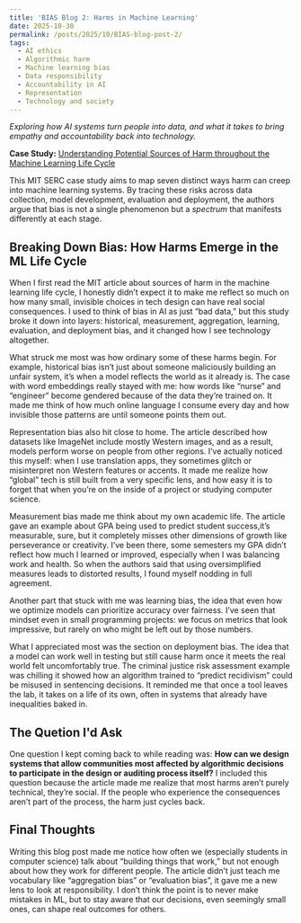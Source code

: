 ```yaml
---
title: 'BIAS Blog 2: Harms in Machine Learning'
date: 2025-10-30
permalink: /posts/2025/10/BIAS-blog-post-2/
tags:
  - AI ethics
  - Algorithmic harm
  - Machine learning bias
  - Data responsibility
  - Accountability in AI
  - Representation
  - Technology and society
---
```


*Exploring how AI systems turn people into data, and what it takes to bring empathy and accountability back into technology.* 

**Case Study:** 
[Understanding Potential Sources of Harm throughout the Machine Learning Life Cycle](https://mit-serc.pubpub.org/pub/potential-sources-of-harm-throughout-the-machine-learning-life-cycle/release/2)

This MIT SERC case study aims to map seven distinct ways harm can creep into machine learning systems. By tracing these risks across data collection, model development, evaluation and deployment, the authors argue that bias is not a single phenomenon but a *spectrum* that manifests differently at each stage.

## Breaking Down Bias: How Harms Emerge in the ML Life Cycle
When I first read the MIT article about sources of harm in the machine learning life cycle, I honestly didn’t expect it to make me reflect so much on how many small, invisible choices in tech design can have real social consequences. I used to think of bias in AI as just “bad data,” but this study broke it down into layers: historical, measurement, aggregation, learning, evaluation, and deployment bias, and it changed how I see technology altogether.

What struck me most was how ordinary some of these harms begin. For example, historical bias isn’t just about someone maliciously building an unfair system, it’s when a model reflects the world as it already is. The case with word embeddings really stayed with me: how words like “nurse” and “engineer” become gendered because of the data they’re trained on. It made me think of how much online language I consume every day and how invisible those patterns are until someone points them out.

Representation bias also hit close to home. The article described how datasets like ImageNet include mostly Western images, and as a result, models perform worse on people from other regions. I’ve actually noticed this myself: when I use translation apps, they sometimes glitch or misinterpret non Western features or accents. It made me realize how “global” tech is still built from a very specific lens, and how easy it is to forget that when you’re on the inside of a project or studying computer science.

Measurement bias made me think about my own academic life. The article gave an example about GPA being used to predict student success,it’s measurable, sure, but it completely misses other dimensions of growth like perseverance or creativity. I’ve been there, some semesters my GPA didn’t reflect how much I learned or improved, especially when I was balancing work and health. So when the authors said that using oversimplified measures leads to distorted results, I found myself nodding in full agreement.

Another part that stuck with me was learning bias, the idea that even how we optimize models can prioritize accuracy over fairness. I’ve seen that mindset even in small programming projects: we focus on metrics that look impressive, but rarely on who might be left out by those numbers.

What I appreciated most was the section on deployment bias. The idea that a model can work well in testing but still cause harm once it meets the real world felt uncomfortably true. The criminal justice risk assessment example was chilling it showed how an algorithm trained to “predict recidivism” could be misused in sentencing decisions. It reminded me that once a tool leaves the lab, it takes on a life of its own, often in systems that already have inequalities baked in.

## The Quetion I'd Ask 
One question I kept coming back to while reading was:
**How can we design systems that allow communities most affected by algorithmic decisions to participate in the design or auditing process itself?**
I included this question because the article made me realize that most harms aren’t purely technical, they’re social. If the people who experience the consequences aren’t part of the process, the harm just cycles back.

## Final Thoughts
Writing this blog post made me notice how often we (especially students in computer science) talk about “building things that work,” but not enough about how they work for different people. The article didn’t just teach me vocabulary like “aggregation bias” or “evaluation bias”, it gave me a new lens to look at responsibility. I don’t think the point is to never make mistakes in ML, but to stay aware that our decisions, even seemingly small ones, can shape real outcomes for others.
